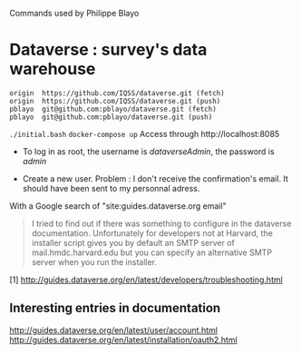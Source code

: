 Commands used by Philippe Blayo

# Dataverse : survey's data warehouse

```$ git remote -v
origin	https://github.com/IQSS/dataverse.git (fetch)
origin	https://github.com/IQSS/dataverse.git (push)
pblayo	git@github.com:pblayo/dataverse.git (fetch)
pblayo	git@github.com:pblayo/dataverse.git (push)
```

`./initial.bash`
`docker-compose up`
Access through http://localhost:8085

- To log in as root, the username is *dataverseAdmin*, the password is *admin*

- Create a new user.
Problem : I don't receive the confirmation's email. It should have been sent to my personnal adress.

With a Google search of "site:guides.dataverse.org email"


> I tried to find out if there was something to configure in the dataverse documentation.
> Unfortunately for developers not at Harvard, the installer script gives you by default an SMTP server of mail.hmdc.harvard.edu but you can specify an alternative SMTP server when you run the installer.

[1] http://guides.dataverse.org/en/latest/developers/troubleshooting.html

## Interesting entries in documentation

http://guides.dataverse.org/en/latest/user/account.html
http://guides.dataverse.org/en/latest/installation/oauth2.html
